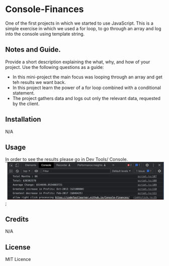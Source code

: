 # Console-Finances

One of the first projects in which we started to use JavaScript. This is a simple exercise in which we used a for loop, to go through an array and log into the console using template string.

## Notes and Guide.

Provide a short description explaining the what, why, and how of your project. Use the following questions as a guide:

- In this mini-project the main focus was looping through an array and get teh results we want back.
- In this project learn the power of a for loop combined with a conditional statement.
- The project gathers data and logs out only the relevant data, requested by the client.

## Installation

N/A

## Usage

In order to see the results please go in Dev Tools/ Console.
![alt text](assets/Images/Screenshot%202023-01-21%20at%2011.00.13.png);

## Credits

N/A

## License

MIT Licence
